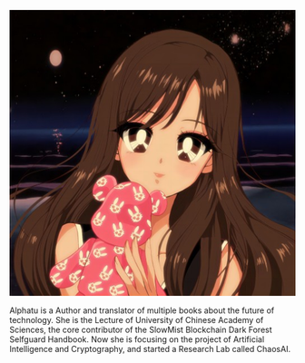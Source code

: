 ![The Avatar of Alphatu](Avatar001.jpg)

Alphatu is a Author and translator of multiple books about the future of
technology. She is the Lecture of University of Chinese Academy of Sciences, 
the core contributor of the SlowMist Blockchain Dark Forest Selfguard Handbook.
Now she is focusing on the project of Artificial Intelligence and Cryptography,
and started a Research Lab called ChaosAI.